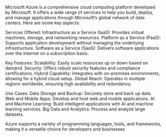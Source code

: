 Microsoft Azure is a comprehensive cloud computing platform developed by Microsoft. It offers a wide range of services to help you build, deploy, and manage applications through Microsoft’s global network of data centers. Here are some key aspects:

Services Offered:
Infrastructure as a Service (IaaS): Provides virtual machines, storage, and networking resources.
Platform as a Service (PaaS): Supports application development without managing the underlying infrastructure.
Software as a Service (SaaS): Delivers software applications over the internet on a subscription basis.

Key Features:
Scalability: Easily scale resources up or down based on demand.
Security: Offers robust security features and compliance certifications.
Hybrid Capability: Integrates with on-premises environments, allowing for a hybrid cloud setup.
Global Reach: Operates in multiple regions worldwide, ensuring high availability and redundancy.

Use Cases:
Data Storage and Backup: Securely store and back up data.
Web and Mobile Apps: Develop and host web and mobile applications.
AI and Machine Learning: Build intelligent applications with AI and machine learning services.
Big Data and Analytics: Process and analyze large datasets.

Azure supports a variety of programming languages, tools, and frameworks, making it a versatile choice for developers and businesses
